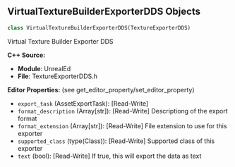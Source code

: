 ## VirtualTextureBuilderExporterDDS Objects

```python
class VirtualTextureBuilderExporterDDS(TextureExporterDDS)
```

Virtual Texture Builder Exporter DDS

**C++ Source:**

- **Module**: UnrealEd
- **File**: TextureExporterDDS.h

**Editor Properties:** (see get_editor_property/set_editor_property)

- ``export_task`` (AssetExportTask):  [Read-Write]
- ``format_description`` (Array[str]):  [Read-Write] Descriptiong of the export format
- ``format_extension`` (Array[str]):  [Read-Write] File extension to use for this exporter
- ``supported_class`` (type(Class)):  [Read-Write] Supported class of this exporter
- ``text`` (bool):  [Read-Write] If true, this will export the data as text

<a id="unreal.TextureExporterEXR"></a>